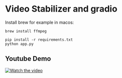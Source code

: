 # Video Stabilizer and gradio

Install brew for example in macos:
```
brew install ffmpeg
```

```
pip install -r requirements.txt
python app.py
```

## Youtube Demo
[![Watch the video](https://img.youtube.com/vi/ZmbmhRRWuEU/maxresdefault.jpg)](https://youtu.be/ZmbmhRRWuEU)

